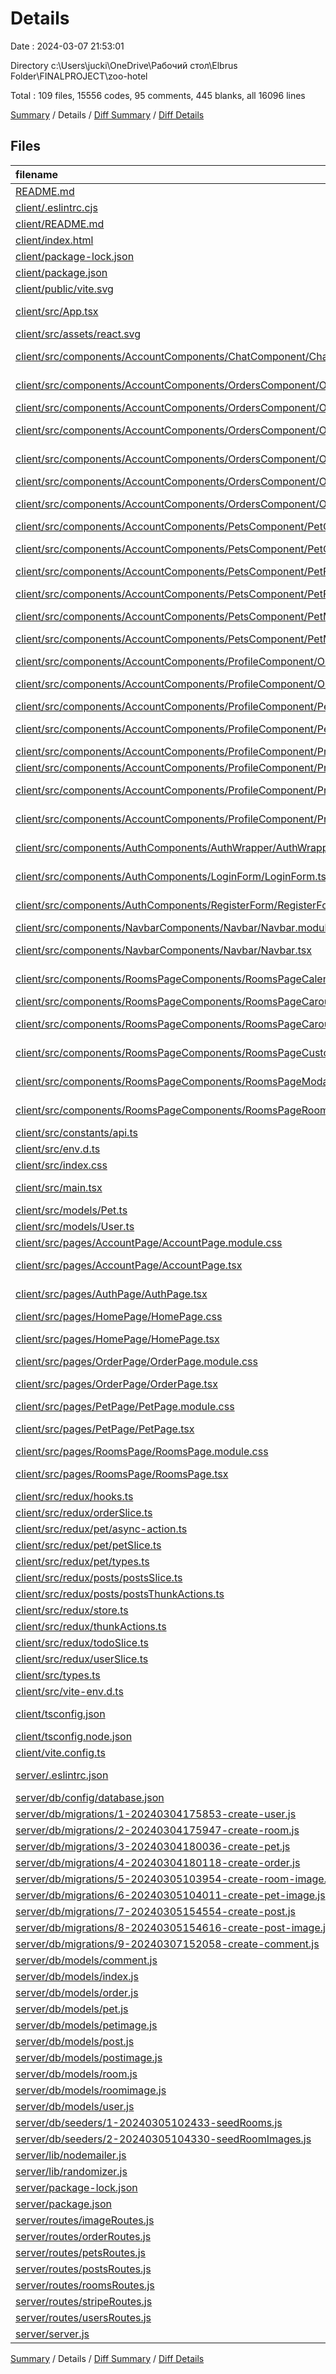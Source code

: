 # Details

Date : 2024-03-07 21:53:01

Directory c:\\Users\\jucki\\OneDrive\\Рабочий стол\\Elbrus Folder\\FINALPROJECT\\zoo-hotel

Total : 109 files,  15556 codes, 95 comments, 445 blanks, all 16096 lines

[Summary](results.md) / Details / [Diff Summary](diff.md) / [Diff Details](diff-details.md)

## Files
| filename | language | code | comment | blank | total |
| :--- | :--- | ---: | ---: | ---: | ---: |
| [README.md](/README.md) | Markdown | 2 | 0 | 1 | 3 |
| [client/.eslintrc.cjs](/client/.eslintrc.cjs) | JavaScript | 18 | 0 | 1 | 19 |
| [client/README.md](/client/README.md) | Markdown | 22 | 0 | 9 | 31 |
| [client/index.html](/client/index.html) | HTML | 14 | 0 | 1 | 15 |
| [client/package-lock.json](/client/package-lock.json) | JSON | 4,838 | 0 | 1 | 4,839 |
| [client/package.json](/client/package.json) | JSON | 53 | 0 | 1 | 54 |
| [client/public/vite.svg](/client/public/vite.svg) | XML | 1 | 0 | 0 | 1 |
| [client/src/App.tsx](/client/src/App.tsx) | TypeScript JSX | 53 | 0 | 7 | 60 |
| [client/src/assets/react.svg](/client/src/assets/react.svg) | XML | 1 | 0 | 0 | 1 |
| [client/src/components/AccountComponents/ChatComponent/ChatComponent.tsx](/client/src/components/AccountComponents/ChatComponent/ChatComponent.tsx) | TypeScript JSX | 5 | 0 | 1 | 6 |
| [client/src/components/AccountComponents/OrdersComponent/OrderCard.tsx](/client/src/components/AccountComponents/OrdersComponent/OrderCard.tsx) | TypeScript JSX | 26 | 0 | 4 | 30 |
| [client/src/components/AccountComponents/OrdersComponent/OrderCardList.css](/client/src/components/AccountComponents/OrdersComponent/OrderCardList.css) | CSS | 138 | 0 | 28 | 166 |
| [client/src/components/AccountComponents/OrdersComponent/OrderCardList.tsx](/client/src/components/AccountComponents/OrdersComponent/OrderCardList.tsx) | TypeScript JSX | 60 | 0 | 5 | 65 |
| [client/src/components/AccountComponents/OrdersComponent/OrderPostModal.tsx](/client/src/components/AccountComponents/OrdersComponent/OrderPostModal.tsx) | TypeScript JSX | 76 | 0 | 11 | 87 |
| [client/src/components/AccountComponents/OrdersComponent/OrdersComponent.module.css](/client/src/components/AccountComponents/OrdersComponent/OrdersComponent.module.css) | CSS | 8 | 0 | 0 | 8 |
| [client/src/components/AccountComponents/OrdersComponent/OrdersComponent.tsx](/client/src/components/AccountComponents/OrdersComponent/OrdersComponent.tsx) | TypeScript JSX | 22 | 0 | 5 | 27 |
| [client/src/components/AccountComponents/PetsComponent/PetCard.module.css](/client/src/components/AccountComponents/PetsComponent/PetCard.module.css) | CSS | 35 | 0 | 4 | 39 |
| [client/src/components/AccountComponents/PetsComponent/PetCard.tsx](/client/src/components/AccountComponents/PetsComponent/PetCard.tsx) | TypeScript JSX | 50 | 0 | 4 | 54 |
| [client/src/components/AccountComponents/PetsComponent/PetForm.module.css](/client/src/components/AccountComponents/PetsComponent/PetForm.module.css) | CSS | 12 | 0 | 1 | 13 |
| [client/src/components/AccountComponents/PetsComponent/PetForm.tsx](/client/src/components/AccountComponents/PetsComponent/PetForm.tsx) | TypeScript JSX | 194 | 1 | 19 | 214 |
| [client/src/components/AccountComponents/PetsComponent/PetMenu.module.css](/client/src/components/AccountComponents/PetsComponent/PetMenu.module.css) | CSS | 8 | 0 | 0 | 8 |
| [client/src/components/AccountComponents/PetsComponent/PetMenu.tsx](/client/src/components/AccountComponents/PetsComponent/PetMenu.tsx) | TypeScript JSX | 15 | 0 | 2 | 17 |
| [client/src/components/AccountComponents/ProfileComponent/OrderCardMini.module.css](/client/src/components/AccountComponents/ProfileComponent/OrderCardMini.module.css) | CSS | 25 | 0 | 1 | 26 |
| [client/src/components/AccountComponents/ProfileComponent/OrderCardMini.tsx](/client/src/components/AccountComponents/ProfileComponent/OrderCardMini.tsx) | TypeScript JSX | 21 | 0 | 2 | 23 |
| [client/src/components/AccountComponents/ProfileComponent/PetCardMini.module.css](/client/src/components/AccountComponents/ProfileComponent/PetCardMini.module.css) | CSS | 20 | 0 | 1 | 21 |
| [client/src/components/AccountComponents/ProfileComponent/PetCardMini.tsx](/client/src/components/AccountComponents/ProfileComponent/PetCardMini.tsx) | TypeScript JSX | 21 | 0 | 2 | 23 |
| [client/src/components/AccountComponents/ProfileComponent/Profile.module.css](/client/src/components/AccountComponents/ProfileComponent/Profile.module.css) | CSS | 18 | 0 | 1 | 19 |
| [client/src/components/AccountComponents/ProfileComponent/ProfileCard.module.css](/client/src/components/AccountComponents/ProfileComponent/ProfileCard.module.css) | CSS | 26 | 0 | 0 | 26 |
| [client/src/components/AccountComponents/ProfileComponent/ProfileCard.tsx](/client/src/components/AccountComponents/ProfileComponent/ProfileCard.tsx) | TypeScript JSX | 72 | 1 | 8 | 81 |
| [client/src/components/AccountComponents/ProfileComponent/ProfileComponent.tsx](/client/src/components/AccountComponents/ProfileComponent/ProfileComponent.tsx) | TypeScript JSX | 28 | 0 | 2 | 30 |
| [client/src/components/AuthComponents/AuthWrapper/AuthWrapper.tsx](/client/src/components/AuthComponents/AuthWrapper/AuthWrapper.tsx) | TypeScript JSX | 13 | 0 | 3 | 16 |
| [client/src/components/AuthComponents/LoginForm/LoginForm.tsx](/client/src/components/AuthComponents/LoginForm/LoginForm.tsx) | TypeScript JSX | 72 | 4 | 8 | 84 |
| [client/src/components/AuthComponents/RegisterForm/RegisterForm.tsx](/client/src/components/AuthComponents/RegisterForm/RegisterForm.tsx) | TypeScript JSX | 273 | 3 | 17 | 293 |
| [client/src/components/NavbarComponents/Navbar/Navbar.module.css](/client/src/components/NavbarComponents/Navbar/Navbar.module.css) | CSS | 7 | 0 | 2 | 9 |
| [client/src/components/NavbarComponents/Navbar/Navbar.tsx](/client/src/components/NavbarComponents/Navbar/Navbar.tsx) | TypeScript JSX | 48 | 0 | 3 | 51 |
| [client/src/components/RoomsPageComponents/RoomsPageCalendar.tsx](/client/src/components/RoomsPageComponents/RoomsPageCalendar.tsx) | TypeScript JSX | 20 | 2 | 4 | 26 |
| [client/src/components/RoomsPageComponents/RoomsPageCarousel.module.css](/client/src/components/RoomsPageComponents/RoomsPageCarousel.module.css) | CSS | 14 | 0 | 2 | 16 |
| [client/src/components/RoomsPageComponents/RoomsPageCarousel.tsx](/client/src/components/RoomsPageComponents/RoomsPageCarousel.tsx) | TypeScript JSX | 101 | 0 | 10 | 111 |
| [client/src/components/RoomsPageComponents/RoomsPageCustomizedHook.tsx](/client/src/components/RoomsPageComponents/RoomsPageCustomizedHook.tsx) | TypeScript JSX | 297 | 1 | 11 | 309 |
| [client/src/components/RoomsPageComponents/RoomsPageModal.tsx](/client/src/components/RoomsPageComponents/RoomsPageModal.tsx) | TypeScript JSX | 177 | 0 | 16 | 193 |
| [client/src/components/RoomsPageComponents/RoomsPageRoomPopover.tsx](/client/src/components/RoomsPageComponents/RoomsPageRoomPopover.tsx) | TypeScript JSX | 30 | 0 | 2 | 32 |
| [client/src/constants/api.ts](/client/src/constants/api.ts) | TypeScript | 1 | 0 | 0 | 1 |
| [client/src/env.d.ts](/client/src/env.d.ts) | TypeScript | 6 | 3 | 3 | 12 |
| [client/src/index.css](/client/src/index.css) | CSS | 12 | 8 | 4 | 24 |
| [client/src/main.tsx](/client/src/main.tsx) | TypeScript JSX | 13 | 0 | 2 | 15 |
| [client/src/models/Pet.ts](/client/src/models/Pet.ts) | TypeScript | 11 | 0 | 0 | 11 |
| [client/src/models/User.ts](/client/src/models/User.ts) | TypeScript | 6 | 0 | 0 | 6 |
| [client/src/pages/AccountPage/AccountPage.module.css](/client/src/pages/AccountPage/AccountPage.module.css) | CSS | 25 | 0 | 1 | 26 |
| [client/src/pages/AccountPage/AccountPage.tsx](/client/src/pages/AccountPage/AccountPage.tsx) | TypeScript JSX | 59 | 0 | 5 | 64 |
| [client/src/pages/AuthPage/AuthPage.tsx](/client/src/pages/AuthPage/AuthPage.tsx) | TypeScript JSX | 6 | 0 | 2 | 8 |
| [client/src/pages/HomePage/HomePage.css](/client/src/pages/HomePage/HomePage.css) | CSS | 150 | 34 | 32 | 216 |
| [client/src/pages/HomePage/HomePage.tsx](/client/src/pages/HomePage/HomePage.tsx) | TypeScript JSX | 92 | 11 | 5 | 108 |
| [client/src/pages/OrderPage/OrderPage.module.css](/client/src/pages/OrderPage/OrderPage.module.css) | CSS | 14 | 0 | 1 | 15 |
| [client/src/pages/OrderPage/OrderPage.tsx](/client/src/pages/OrderPage/OrderPage.tsx) | TypeScript JSX | 17 | 0 | 2 | 19 |
| [client/src/pages/PetPage/PetPage.module.css](/client/src/pages/PetPage/PetPage.module.css) | CSS | 14 | 0 | 1 | 15 |
| [client/src/pages/PetPage/PetPage.tsx](/client/src/pages/PetPage/PetPage.tsx) | TypeScript JSX | 15 | 0 | 2 | 17 |
| [client/src/pages/RoomsPage/RoomsPage.module.css](/client/src/pages/RoomsPage/RoomsPage.module.css) | CSS | 38 | 0 | 7 | 45 |
| [client/src/pages/RoomsPage/RoomsPage.tsx](/client/src/pages/RoomsPage/RoomsPage.tsx) | TypeScript JSX | 69 | 0 | 6 | 75 |
| [client/src/redux/hooks.ts](/client/src/redux/hooks.ts) | TypeScript | 7 | 1 | 3 | 11 |
| [client/src/redux/orderSlice.ts](/client/src/redux/orderSlice.ts) | TypeScript | 41 | 0 | 7 | 48 |
| [client/src/redux/pet/async-action.ts](/client/src/redux/pet/async-action.ts) | TypeScript | 23 | 0 | 5 | 28 |
| [client/src/redux/pet/petSlice.ts](/client/src/redux/pet/petSlice.ts) | TypeScript | 38 | 0 | 6 | 44 |
| [client/src/redux/pet/types.ts](/client/src/redux/pet/types.ts) | TypeScript | 4 | 0 | 1 | 5 |
| [client/src/redux/posts/postsSlice.ts](/client/src/redux/posts/postsSlice.ts) | TypeScript | 28 | 0 | 7 | 35 |
| [client/src/redux/posts/postsThunkActions.ts](/client/src/redux/posts/postsThunkActions.ts) | TypeScript | 6 | 0 | 2 | 8 |
| [client/src/redux/store.ts](/client/src/redux/store.ts) | TypeScript | 22 | 0 | 5 | 27 |
| [client/src/redux/thunkActions.ts](/client/src/redux/thunkActions.ts) | TypeScript | 41 | 5 | 9 | 55 |
| [client/src/redux/todoSlice.ts](/client/src/redux/todoSlice.ts) | TypeScript | 32 | 0 | 5 | 37 |
| [client/src/redux/userSlice.ts](/client/src/redux/userSlice.ts) | TypeScript | 51 | 0 | 9 | 60 |
| [client/src/types.ts](/client/src/types.ts) | TypeScript | 20 | 0 | 4 | 24 |
| [client/src/vite-env.d.ts](/client/src/vite-env.d.ts) | TypeScript | 1 | 1 | 0 | 2 |
| [client/tsconfig.json](/client/tsconfig.json) | JSON with Comments | 21 | 2 | 3 | 26 |
| [client/tsconfig.node.json](/client/tsconfig.node.json) | JSON | 11 | 0 | 1 | 12 |
| [client/vite.config.ts](/client/vite.config.ts) | TypeScript | 5 | 1 | 2 | 8 |
| [server/.eslintrc.json](/server/.eslintrc.json) | JSON with Comments | 28 | 0 | 1 | 29 |
| [server/db/config/database.json](/server/db/config/database.json) | JSON | 19 | 0 | 1 | 20 |
| [server/db/migrations/1-20240304175853-create-user.js](/server/db/migrations/1-20240304175853-create-user.js) | JavaScript | 50 | 1 | 1 | 52 |
| [server/db/migrations/2-20240304175947-create-room.js](/server/db/migrations/2-20240304175947-create-room.js) | JavaScript | 39 | 1 | 0 | 40 |
| [server/db/migrations/3-20240304180036-create-pet.js](/server/db/migrations/3-20240304180036-create-pet.js) | JavaScript | 59 | 1 | 1 | 61 |
| [server/db/migrations/4-20240304180118-create-order.js](/server/db/migrations/4-20240304180118-create-order.js) | JavaScript | 67 | 1 | 1 | 69 |
| [server/db/migrations/5-20240305103954-create-room-image.js](/server/db/migrations/5-20240305103954-create-room-image.js) | JavaScript | 37 | 1 | 1 | 39 |
| [server/db/migrations/6-20240305104011-create-pet-image.js](/server/db/migrations/6-20240305104011-create-pet-image.js) | JavaScript | 37 | 1 | 1 | 39 |
| [server/db/migrations/7-20240305154554-create-post.js](/server/db/migrations/7-20240305154554-create-post.js) | JavaScript | 51 | 1 | 0 | 52 |
| [server/db/migrations/8-20240305154616-create-post-image.js](/server/db/migrations/8-20240305154616-create-post-image.js) | JavaScript | 29 | 1 | 1 | 31 |
| [server/db/migrations/9-20240307152058-create-comment.js](/server/db/migrations/9-20240307152058-create-comment.js) | JavaScript | 36 | 1 | 2 | 39 |
| [server/db/models/comment.js](/server/db/models/comment.js) | JavaScript | 20 | 0 | 3 | 23 |
| [server/db/models/index.js](/server/db/models/index.js) | JavaScript | 37 | 0 | 7 | 44 |
| [server/db/models/order.js](/server/db/models/order.js) | JavaScript | 27 | 0 | 2 | 29 |
| [server/db/models/pet.js](/server/db/models/pet.js) | JavaScript | 27 | 0 | 2 | 29 |
| [server/db/models/petimage.js](/server/db/models/petimage.js) | JavaScript | 19 | 0 | 2 | 21 |
| [server/db/models/post.js](/server/db/models/post.js) | JavaScript | 24 | 0 | 2 | 26 |
| [server/db/models/postimage.js](/server/db/models/postimage.js) | JavaScript | 18 | 0 | 2 | 20 |
| [server/db/models/room.js](/server/db/models/room.js) | JavaScript | 22 | 0 | 2 | 24 |
| [server/db/models/roomimage.js](/server/db/models/roomimage.js) | JavaScript | 19 | 0 | 2 | 21 |
| [server/db/models/user.js](/server/db/models/user.js) | JavaScript | 26 | 0 | 2 | 28 |
| [server/db/seeders/1-20240305102433-seedRooms.js](/server/db/seeders/1-20240305102433-seedRooms.js) | JavaScript | 103 | 1 | 2 | 106 |
| [server/db/seeders/2-20240305104330-seedRoomImages.js](/server/db/seeders/2-20240305104330-seedRoomImages.js) | JavaScript | 128 | 1 | 2 | 131 |
| [server/lib/nodemailer.js](/server/lib/nodemailer.js) | JavaScript | 22 | 2 | 5 | 29 |
| [server/lib/randomizer.js](/server/lib/randomizer.js) | JavaScript | 10 | 0 | 1 | 11 |
| [server/package-lock.json](/server/package-lock.json) | JSON | 6,204 | 0 | 1 | 6,205 |
| [server/package.json](/server/package.json) | JSON | 46 | 0 | 1 | 47 |
| [server/routes/imageRoutes.js](/server/routes/imageRoutes.js) | JavaScript | 66 | 1 | 9 | 76 |
| [server/routes/orderRoutes.js](/server/routes/orderRoutes.js) | JavaScript | 40 | 0 | 6 | 46 |
| [server/routes/petsRoutes.js](/server/routes/petsRoutes.js) | JavaScript | 83 | 0 | 6 | 89 |
| [server/routes/postsRoutes.js](/server/routes/postsRoutes.js) | JavaScript | 62 | 1 | 8 | 71 |
| [server/routes/roomsRoutes.js](/server/routes/roomsRoutes.js) | JavaScript | 11 | 0 | 4 | 15 |
| [server/routes/stripeRoutes.js](/server/routes/stripeRoutes.js) | JavaScript | 46 | 1 | 4 | 51 |
| [server/routes/usersRoutes.js](/server/routes/usersRoutes.js) | JavaScript | 165 | 0 | 10 | 175 |
| [server/server.js](/server/server.js) | JavaScript | 46 | 1 | 8 | 55 |

[Summary](results.md) / Details / [Diff Summary](diff.md) / [Diff Details](diff-details.md)